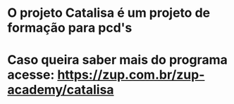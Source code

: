 # O projeto Catalisa é um projeto de formação para pcd's

# Caso queira saber mais do programa acesse: https://zup.com.br/zup-academy/catalisa